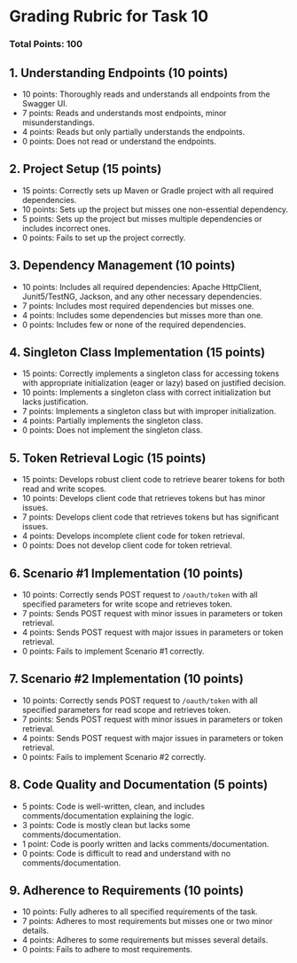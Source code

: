 # Grading Rubric for Task 10

### Total Points: 100

## **1. Understanding Endpoints (10 points)**
- 10 points: Thoroughly reads and understands all endpoints from the Swagger UI.
- 7 points: Reads and understands most endpoints, minor misunderstandings.
- 4 points: Reads but only partially understands the endpoints.
- 0 points: Does not read or understand the endpoints.

## **2. Project Setup (15 points)**
- 15 points: Correctly sets up Maven or Gradle project with all required dependencies.
- 10 points: Sets up the project but misses one non-essential dependency.
- 5 points: Sets up the project but misses multiple dependencies or includes incorrect ones.
- 0 points: Fails to set up the project correctly.

## **3. Dependency Management (10 points)**
- 10 points: Includes all required dependencies: Apache HttpClient, Junit5/TestNG, Jackson, and any other necessary dependencies.
- 7 points: Includes most required dependencies but misses one.
- 4 points: Includes some dependencies but misses more than one.
- 0 points: Includes few or none of the required dependencies.

## **4. Singleton Class Implementation (15 points)**
- 15 points: Correctly implements a singleton class for accessing tokens with appropriate initialization (eager or lazy) based on justified decision.
- 10 points: Implements a singleton class with correct initialization but lacks justification.
- 7 points: Implements a singleton class but with improper initialization.
- 4 points: Partially implements the singleton class.
- 0 points: Does not implement the singleton class.

## **5. Token Retrieval Logic (15 points)**
- 15 points: Develops robust client code to retrieve bearer tokens for both read and write scopes.
- 10 points: Develops client code that retrieves tokens but has minor issues.
- 7 points: Develops client code that retrieves tokens but has significant issues.
- 4 points: Develops incomplete client code for token retrieval.
- 0 points: Does not develop client code for token retrieval.

## **6. Scenario #1 Implementation (10 points)**
- 10 points: Correctly sends POST request to `/oauth/token` with all specified parameters for write scope and retrieves token.
- 7 points: Sends POST request with minor issues in parameters or token retrieval.
- 4 points: Sends POST request with major issues in parameters or token retrieval.
- 0 points: Fails to implement Scenario #1 correctly.

## **7. Scenario #2 Implementation (10 points)**
- 10 points: Correctly sends POST request to `/oauth/token` with all specified parameters for read scope and retrieves token.
- 7 points: Sends POST request with minor issues in parameters or token retrieval.
- 4 points: Sends POST request with major issues in parameters or token retrieval.
- 0 points: Fails to implement Scenario #2 correctly.

## **8. Code Quality and Documentation (5 points)**
- 5 points: Code is well-written, clean, and includes comments/documentation explaining the logic.
- 3 points: Code is mostly clean but lacks some comments/documentation.
- 1 point: Code is poorly written and lacks comments/documentation.
- 0 points: Code is difficult to read and understand with no comments/documentation.

## **9. Adherence to Requirements (10 points)**
- 10 points: Fully adheres to all specified requirements of the task.
- 7 points: Adheres to most requirements but misses one or two minor details.
- 4 points: Adheres to some requirements but misses several details.
- 0 points: Fails to adhere to most requirements.